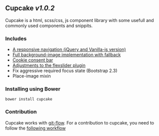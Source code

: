 ## Cupcake _v1.0.2_

Cupcake is a html, scss/css, js component library with some usefull and commonly used components and snippits.


### Includes
- [A responsive navigation (jQuery and Vanilla-js version)](docs/navigation.md)
- [Full background-image implementation with fallback](docs/full-img-bg.md)
- [Cookie consent bar](docs/cookie-consent.md)
- [Adjustments to the flexslider plugin](docs/slider.md)
- Fix aggressive required focus state (Bootstrap 2.3)
- Place-image mixin


### Installing using Bower
```
bower install cupcake
```

### Contribution
Cupcake works with [git-flow](https://github.com/nvie/gitflow).
For a contribution to cupcake, you need to follow the [following workflow](https://github.com/nvie/gitflow#initialization)
